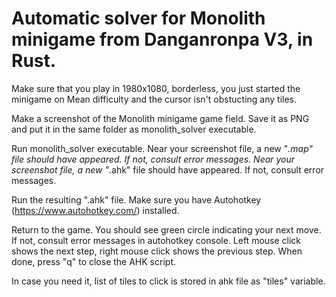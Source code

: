 # Automatic solver for Monolith minigame from Danganronpa V3, in Rust.

Make sure that you play in 1980x1080, borderless, you just started the minigame on Mean difficulty and the cursor isn't obstucting any tiles.

Make a screenshot of the Monolith minigame game field.
Save it as PNG and put it in the same folder as monolith_solver executable.

Run monolith_solver executable.
Near your screenshot file, a new "*.map" file should have appeared. If not, consult error messages.
Near your screenshot file, a new "*.ahk" file should have appeared. If not, consult error messages.

Run the resulting ".ahk" file. Make sure you have Autohotkey (https://www.autohotkey.com/) installed.

Return to the game.
You should see green circle indicating your next move. If not, consult error messages in autohotkey console.
Left mouse click shows the next step, right mouse click shows the previous step.
When done, press "q" to close the AHK script.

In case you need it, list of tiles to click is stored in ahk file as "tiles" variable.
